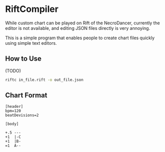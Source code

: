 # RiftCompiler

While custom chart can be played on Rift of the NecroDancer, currently the editor is not available, and editing JSON files directly is very annoying.

This is a simple program that enables people to create chart files quickly using simple text editors.

## How to Use

(TODO)

```bash
riftc in_file.rift -o out_file.json
```

## Chart Format

```text
[header]
bpm=120
beatDevisions=2

[body]

+.5 ---
+1  |-C
+1  |B-
=1  A--


```